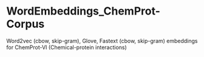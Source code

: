# WordEmbeddings_ChemProt-Corpus
Word2vec (cbow, skip-gram), Glove, Fastext (cbow, skip-gram) embeddings for ChemProt-VI (Chemical-protein interactions)
